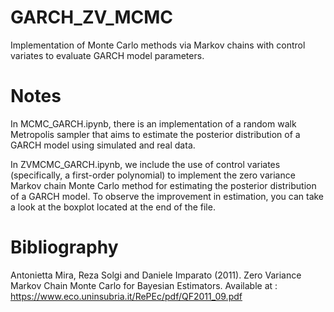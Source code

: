 # GARCH_ZV_MCMC
Implementation of Monte Carlo methods via Markov chains with control variates to evaluate GARCH model parameters.

# Notes

In MCMC_GARCH.ipynb, there is an implementation of a random walk Metropolis sampler that aims to estimate the posterior distribution of a GARCH model using simulated and real data.

In ZVMCMC_GARCH.ipynb, we include the use of control variates (specifically, a first-order polynomial) to implement the zero variance Markov chain Monte Carlo method for estimating the posterior distribution of a GARCH model. To observe the improvement in estimation, you can take a look at the boxplot located at the end of the file.

# Bibliography 
Antonietta Mira, Reza Solgi and Daniele Imparato (2011). Zero Variance Markov Chain Monte Carlo for Bayesian Estimators. Available at : https://www.eco.uninsubria.it/RePEc/pdf/QF2011_09.pdf
